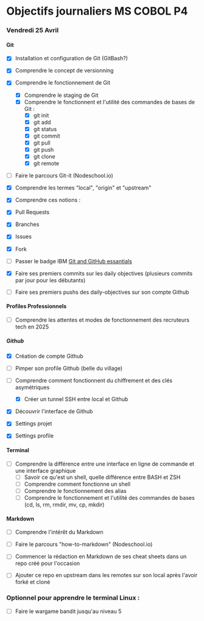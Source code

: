# Objectifs journaliers MS COBOL P4

### Vendredi 25 Avril


#### Git

- [x] Installation et configuration de Git (GitBash?)
- [x] Comprendre le concept de versionning
- [x] Comprendre le fonctionnement de Git
    - [x] Comprendre le staging de Git
    - [x] Comprendre le fonctionnent et l'utilité des commandes de bases de Git :
        - [x] git init
        - [x] git add
        - [x] git status
        - [x] git commit
        - [x] git pull
        - [x] git push
        - [x] git clone
        - [x] git remote
- [ ] Faire le parcours Git-it (Nodeschool.io)
- [x] Comprendre les termes "local", "origin" et "upstream"

- [x]  Comprendre ces notions :
 - [x] Pull Requests
 - [x] Branches
 - [x] Issues
 - [x] Fork

- [ ] Passer le badge IBM [Git and GitHub essantials](https://www.ibm.com/training/badge/git-and-github-essentials?utm_medium=OSocial&utm_source=Youtube&utm_content=SOFWW&utm_id=YT-101-Git-for-the-Mainframe)

- [x] Faire ses premiers commits sur les daily objectives (plusieurs commits par jour pour les débutants)
- [ ] Faire ses premiers pushs des daily-objectives sur son compte Github

#### Profiles Professionnels

- [ ] Comprendre les attentes et modes de fonctionnement des recruteurs tech en 2025


##### Github

- [x] Création de compte Github
- [ ] Pimper son profile Github (belle du village)
- [ ] Comprendre comment fonctionnent du chiffrement et des clés asymétriques
  - [x] Créer un tunnel SSH entre local et Github
- [x] Découvrir l'interface de Github
- [x] Settings projet
- [x] Settings profile


#### Terminal

- [ ] Comprendre la différence entre une interface en ligne de commande et une interface graphique
  - [ ] Savoir ce qu'est un shell, quelle différence entre BASH et ZSH
  - [ ] Comprendre comment fonctionne un shell
  - [ ] Comprendre le fonctionnement des alias
  - [ ] Comprendre le fonctionnement et l'utilité des commandes de bases (cd, ls, rm, rmdir, mv, cp, mkdir)

#### Markdown

- [ ] Comprendre l'intérêt du Markdown
- [ ] Faire le parcours "how-to-markdown" (Nodeschool.io)

- [ ] Commencer la rédaction en Markdown de ses cheat sheets dans un repo créé pour l'occasion
- [ ] Ajouter ce repo en upstream dans les remotes sur son local après l'avoir forké et cloné

### Optionnel pour apprendre le terminal Linux :

- [ ] Faire le wargame bandit jusqu'au niveau 5 
